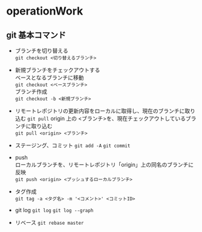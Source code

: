 # operationWork

## git 基本コマンド  

- ブランチを切り替える  
`git checkout <切り替えるブランチ>`

- 新規ブランチをチェックアウトする  
ベースとなるブランチに移動  
`git checkout <ベースブランチ>`  
ブランチ作成  
`git checkout -b <新規ブランチ>`  

- リモートレポジトリの更新内容をローカルに取得し、現在のブランチに取り込む
`git pull`
origin 上の <ブランチ>を、現在チェックアウトしているブランチに取り込む  
`git pull <origin> <ブランチ>`

- ステージング、コミット
`git add -A`
`git commit`

- push  
ローカルブランチを、リモートレポジトリ「origin」上の同名のブランチに反映  
`git push <origin> <プッシュするローカルブランチ>`

- タグ作成  
`git tag -a <タグ名> -m '<コメント>' <コミットID>`

- git log
`git log`
`git log --graph`

- リベース
`git rebase master`

